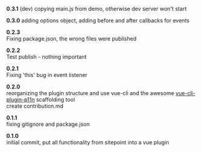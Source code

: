 **0.3.1**
(dev) copying main.js from demo, otherwise dev server won't start

**0.3.0**
adding options object, adding before and after callbacks for events

**0.2.3**  
Fixing package.json, the wrong files were published

**0.2.2**  
Test publish - nothing important

**0.2.1**  
Fixing 'this' bug in event listener

**0.2.0**  
reorganizing the plugin structure and use vue-cli and the awesome [vue-cli-plugin-p11n](https://github.com/kazupon/vue-cli-plugin-p11n) scaffolding tool  
create contribution.md  

**0.1.1**  
fixing gitignore and package.json

**0.1.0**  
initial commit, put all functionality from sitepoint into a vue plugin
